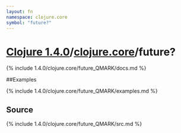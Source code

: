 ```yaml
---
layout: fn
namespace: clojure.core
symbol: "future?"
---
```


# [Clojure 1.4.0](../../)/[clojure.core](../)/future?

{% include 1.4.0/clojure.core/future_QMARK/docs.md %}

##Examples

{% include 1.4.0/clojure.core/future_QMARK/examples.md %}
## Source
{% include 1.4.0/clojure.core/future_QMARK/src.md %}

